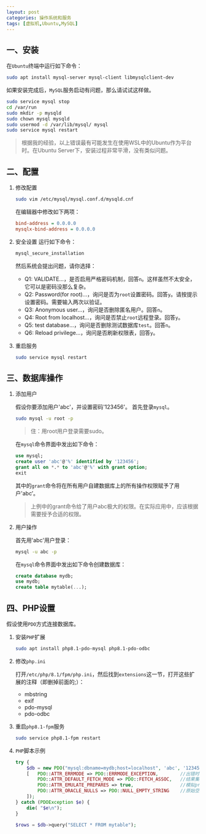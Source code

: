 ```yaml
---
layout: post
categories: 操作系统和服务
tags: [虚拟机,Ubuntu,MySQL]
---
```


## 一、安装
在`Ubuntu`终端中运行如下命令：
```bash
sudo apt install mysql-server mysql-client libmysqlclient-dev
```

如果安装完成后，`MySQL`服务启动有问题，那么请试试这样做。
```bash
sudo service mysql stop
cd /var/run
sudo mkdir -p mysqld
sudo chown mysql mysqld
sudo usermod -d /var/lib/mysql/ mysql
sudo service mysql restart
```

>根据我的经验，以上错误最有可能发生在使用WSL中的Ubuntu作为平台时。在Ubuntu Server下，安装过程非常平滑，没有类似问题。

## 二、配置

1. 修改配置
    ```bash
    sudo vim /etc/mysql/mysql.conf.d/mysqld.cnf
    ```
    在编辑器中修改如下两项：
    ```ini
    bind-address = 0.0.0.0
    mysqlx-bind-address = 0.0.0.0
    ```

2. 安全设置
    运行如下命令：
    ```bash
    mysql_secure_installation
    ```
    然后系统会提出问题，请你选择：
    - Q1: VALIDATE...，是否启用严格密码机制，回答`n`。这样虽然不太安全，它可以是密码没那么复杂。
    - Q2: Password(for root)...，询问是否为`root`设置密码。回答`y`。请按提示设置密码。需要输入两次以验证。
    - Q3: Anonymous user...，询问是否删除匿名用户。回答`n`。
    - Q4: Root from localhost...，询问是否禁止`root`远程登录。回答`y`。
    - Q5: test database...，询问是否删除测试数据库`test`。回答`n`。
    - Q6: Reload privilege...，询问是否刷新权限表，回答`y`。

3. 重启服务
    ```bash
    sudo service mysql restart
    ```

## 三、数据库操作
1. 添加用户
    
    假设你要添加用户'abc'，并设置密码'123456'。
    首先登录`mysql`。
    ```bash
    sudo mysql -u root -p
    ```
    >住：用root用户登录需要sudo。

    在`mysql`命令界面中发出如下命令：
    ```SQL
    use mysql;
    create user 'abc'@'%' identified by '123456';
    grant all on *.* to 'abc'@'%' with grant option;
    exit
    ```
    
    其中的`grant`命令将在所有用户自建数据库上的所有操作权限赋予了用户'abc’。

    >上例中的grant命令给了用户abc极大的权限。在实际应用中，应该根据需要授予合适的权限。

2. 用户操作
    
    首先用'abc'用户登录：
    ```bash
    mysql -u abc -p
    ```

    在`mysql`命令界面中发出如下命令创建数据库：
    ```SQL
    create database mydb;
    use mydb;
    create table mytable(...);
    ```

## 四、PHP设置
假设使用`PDO`方式连接数据库。

1. 安装`PHP`扩展
    ```bash
    sudo apt install php8.1-pdo-mysql php8.1-pdo-odbc
    ```

2. 修改`php.ini`

    打开`/etc/php/8.1/fpm/php.ini`，然后找到`extensions`这一节，打开这些扩展的注释（即删掉前面的;）：
    - mbstring
    - exif
    - pdo-mysql
    - pdo-odbc

3. 重启`php8.1-fpm`服务
    ```bash
    sudo service php8.1-fpm restart
    ```

4. `PHP`脚本示例
    ```PHP
    try {
        $db = new PDO("mysql:dbname=mydb;host=localhost", 'abc', '123456',
        [   PDO::ATTR_ERRMODE => PDO::ERRMODE_EXCEPTION,        //出错时抛出异常
            PDO::ATTR_DEFAULT_FETCH_MODE => PDO::FETCH_ASSOC,   //结果集使用关联数组
            PDO::ATTR_EMULATE_PREPARES => true,                 //模拟prepare，防止SQL Injection
            PDO::ATTR_ORACLE_NULLS => PDO::NULL_EMPTY_STRING    //原始空串转换为null
        ]);
    } catch (PDOException $e) {
        die( "$e\n");
    }

    $rows = $db->query("SELECT * FROM mytable");
    ```